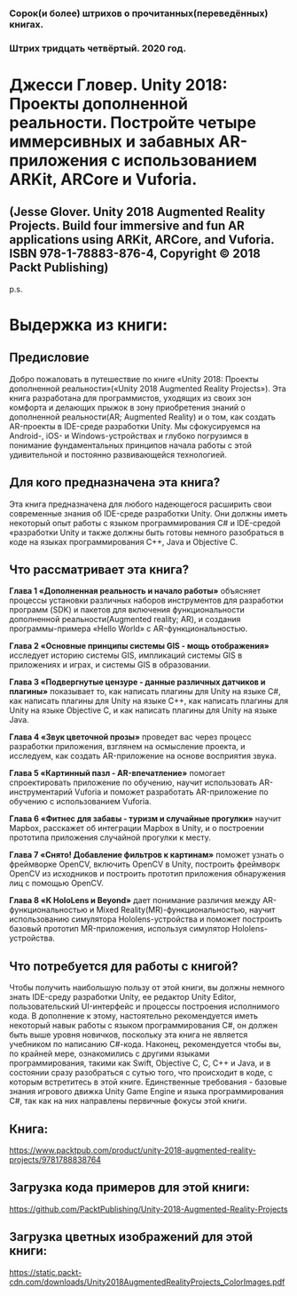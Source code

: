 ### Сорок(и более) штрихов о прочитанных(переведённых) книгах. 
### Штрих тридцать четвёртый. 2020 год.

# Джесси Гловер. Unity 2018: Проекты дополненной реальности. Постройте четыре иммерсивных и забавных AR-приложения с использованием ARKit, ARCore и Vuforia.
## (Jesse Glover. Unity 2018 Augmented Reality Projects. Build four immersive and fun AR applications using ARKit, ARCore, and Vuforia. ISBN 978-1-78883-876-4, Copyright © 2018 Packt Publishing)

p.s.

# Выдержка из книги:


## Предисловие

Добро пожаловать в путешествие по книге «Unity 2018: Проекты дополненной реальности»(«Unity 2018 Augmented Reality Projects»). Эта книга разработана для программистов, уходящих из своих зон комфорта и делающих прыжок в зону приобретения знаний о дополненной реальности(AR; Augmented Reality) и о том, как создать AR-проекты в IDE-среде разработки Unity. Мы сфокусируемся на Android-, iOS- и Windows-устройствах и глубоко погрузимся в понимание фундаментальных принципов начала работы с этой удивительной и постоянно развивающейся технологией.

## Для кого предназначена эта книга?

Эта книга предназначена для любого надеющегося расширить свои современные знания об IDE-среде разработки Unity. Они должны иметь некоторый опыт работы с языком программирования C# и IDE-средой «разработки Unity и также должны быть готовы немного разобраться в коде на языках программирования C++, Java и Objective C.

## Что рассматривает эта книга?

**Глава 1 «Дополненная реальность и начало работы»** объясняет процессы установки различных наборов инструментов для разработки программ (SDK) и пакетов для включения функциональности дополненной реальности(Augmented reality; AR), и создания программы-примера «Hello World» с AR-функциональностью.

**Глава 2 «Основные принципы системы GIS - мощь отображения»** исследует историю системы GIS, импликаций системы GIS в приложениях и играх, и системы GIS в образовании.

**Глава 3 «Подвергнутые цензуре - данные различных датчиков и плагины»** показывает то, как написать плагины для Unity на языке C#, как написать плагины для Unity на языке C++, как написать плагины для Unity на языке Objective C, и как написать плагины для Unity на языке Java.

**Глава 4 «Звук цветочной прозы»** проведет вас через процесс разработки приложения, взглянем на осмысление проекта, и исследуем, как создать AR-приложение на основе восприятия звука.

**Глава 5 «Картинный пазл - AR-впечатление»** помогает спроектировать приложение по обучению, научит использовать AR-инструментарий Vuforia и поможет разработать AR-приложение по обучению с использованием Vuforia.

**Глава 6 «Фитнес для забавы - туризм и случайные прогулки»** научит Mapbox, расскажет об интеграции Mapbox в Unity, и о построении прототипа приложения случайной прогулки к месту.

**Глава 7 «Снято! Добавление фильтров к картинам»** поможет узнать о фреймворке OpenCV, включить OpenCV в Unity, построить фреймворк OpenCV из исходников и построить прототип приложения обнаружения лиц с помощью OpenCV.
 
**Глава 8 «К HoloLens и Beyond»** дает понимание различия между AR-функциональностью и Mixed Reality(MR)-функциональностью, научит использованию симулятора Hololens-устройства и поможет построить базовый прототип MR-приложения, используя симулятор Hololens-устройства.

## Что потребуется для работы с книгой?

Чтобы получить наибольшую пользу от этой книги, вы должны немного знать IDE-среду разработки Unity, ее редактор Unity Editor, пользовательский UI-интерфейс и процессы построения исполнимого кода. В дополнение к этому, настоятельно рекомендуется иметь некоторый навык работы с языком программирования C#, он должен быть выше уровня новичков, поскольку эта книга не является учебником по написанию C#-кода. Наконец, рекомендуется чтобы вы, по крайней мере, ознакомились с другими языками программирования, такими как Swift, Objective C, C, C++ и Java, и в состоянии сразу разобраться с сутью того, что происходит в коде, с которым встретитесь в этой книге. 
Единственные требования - базовые знания игрового движка Unity Game Engine и языка программирования C#, так как на них направлены первичные фокусы этой книги.
 
## Книга:
https://www.packtpub.com/product/unity-2018-augmented-reality-projects/9781788838764

## Загрузка кода примеров для этой книги:
https://github.com/PacktPublishing/Unity-2018-Augmented-Reality-Projects

## Загрузка цветных изображений для этой книги:
https://static.packt-cdn.com/downloads/Unity2018AugmentedRealityProjects_ColorImages.pdf

